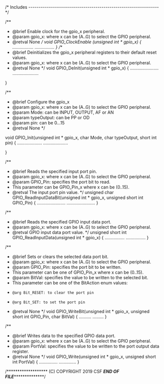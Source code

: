 
/* Includes ------------------------------------------------------------------*/


/**
  * @brief  Enable clock for the gpio_x peripheral.
  * @param  gpio_x: where x can be (A..G) to select the GPIO peripheral.
  * @retval None
  */
void GPIO_ClockEnable (unsigned int * gpio_x)
{
.................
................
}
/**
  * @brief  Deinitializes the gpio_x peripheral registers to their default reset values.
  * @param  gpio_x: where x can be (A..G) to select the GPIO peripheral.
  * @retval None
  */
void GPIO_DeInit(unsigned int * gpio_x)
{
  .......................
.....................    

}

/**
  * @brief  Configure the gpio_x
  * @param  gpio_x: where x can be (A..G) to select the GPIO peripheral.
  * @param  Mode: can be INPUT, OUTPUT, AF or AN
  * @param  typeOutput: can be PP or OD
  * @param  pin: can be 0...15
  * @retval None
  */

void GPIO_Init(unsigned int * gpio_x, char Mode, char typeOutput, short int pin)
{
 ....................
....................

 }

  
/**
  * @brief  Reads the specified input port pin.
  * @param  gpio_x: where x can be (A..G) to select the GPIO peripheral.
  * @param  GPIO_Pin:  specifies the port bit to read.
  *   This parameter can be GPIO_Pin_x where x can be (0..15).
  * @retval The input port pin value.
  */
unsigned  char GPIO_ReadInputDataBit(unsigned int *  gpio_x, unsigned  short int GPIO_Pin)
{
.......................
.......................
}

/**
  * @brief  Reads the specified GPIO input data port.
  * @param  gpio_x: where x can be (A..G) to select the GPIO peripheral.
  * @retval GPIO input data port value.
  */
unsigned  short int GPIO_ReadInputData(unsigned int *  gpio_x)
{
................
................
}

/**
  * @brief  Sets or clears the selected data port bit.
  * @param  gpio_x: where x can be (A..G) to select the GPIO peripheral.
  * @param  GPIO_Pin: specifies the port bit to be written.
  *   This parameter can be one of GPIO_Pin_x where x can be (0..15).
  * @param  BitVal: specifies the value to be written to the selected bit.
  *   This parameter can be one of the BitAction enum values:
  *     @arg Bit_RESET: to clear the port pin
  *     @arg Bit_SET: to set the port pin
  * @retval None
  */
void GPIO_WriteBit(unsigned int * gpio_x, unsigned  short int GPIO_Pin, char BitVal)
{
..........
.........
}

/**
  * @brief  Writes data to the specified GPIO data port.
  * @param  gpio_x: where x can be (A..G) to select the GPIO peripheral.
  * @param  PortVal: specifies the value to be written to the port output data register.
  * @retval None
  */
void GPIO_Write(unsigned int * gpio_x, unsigned  short int PortVal)
{
...............
..............
}

/******************* (C) COPYRIGHT 2019 CSF *****END OF FILE*******************/
